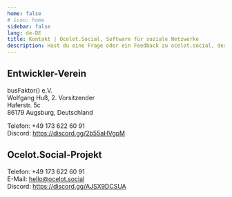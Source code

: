 ```yaml
---
home: false
# icon: home
sidebar: false
lang: de-DE
title: Kontakt | Ocelot.Social, Software für soziale Netzwerke
description: Hast du eine Frage oder ein Feedback zu ocelot.social, der freien Open-Source-Software für soziale Netzwerke jeder Größe? Kontaktiere uns gerne!
---
```


## Entwickler-Verein

busFaktor() e.V.  
Wolfgang Huß, 2. Vorsitzender  
Haferstr. 5c  
86179 Augsburg, Deutschland

Telefon: +49 173 622 60 91  
Discord: <https://discord.gg/2b55aHVgpM>

## Ocelot.Social-Projekt

Telefon: +49 173 622 60 91  
E-Mail: <hello@ocelot.social>  
Discord: <https://discord.gg/AJSX9DCSUA>  
